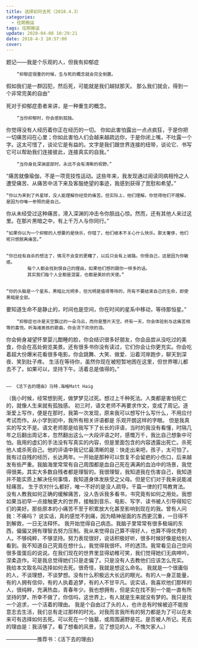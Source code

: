 ```yaml
---
title: 选择如何去死（2018.4.3）
categories:
  - 往期搬运
tags: 往期搬运
update: 2020-04-08 10:29:21
date: 2018-4-3 10:57:00
cover:
---
```


题记——我是个乐观的人，但我有抑郁症

        “抑郁症很重的时候，生与死的概念就会完全倒置。
假如我们是一群囚犯，然后死，可能就是我们越狱那天。
那么我们就会，得到一个非常完美的自由”

死对于抑郁症患者来讲，是一种重生的概念。

        “当你抑郁时，你会感到孤独。
你觉得没有人经历着你正在经历的一切。
     你如此害怕露出一点点疯狂，于是你把一切痛苦闷在心里；你如此害怕人们会越来越疏远你，于是你闭上嘴，不吐露一个字。这太可惜了，谈论它是有益的。文字是我们跟世界连接的纽带，谈论它、书写它可以帮助我们连接彼此，连接真实的自我。” 


        “当你身处深渊底部时，永远不会有清晰的视野。”
“痛苦就像瑜伽，不是一项竞技性运动。这些年来，我发现通过阅读同病相怜之人遭受痛苦、从痛苦中活下来及客服绝望的事迹，我感到获得了宽慰和希望。”


    “你以为来到了外星球，没人能理解你经受的痛苦。但实际上，他们理解。你觉得他们不理解，是因为你唯一参照的是自己。
你从未经受过这种痛苦，滑入深渊的冲击令你胆战心惊。然而，还有其他人来过这里。在那片黑暗之中，有上千万人与你同行。”


    “如果你以为一个抑郁的人想要的是快乐，你错了。他们根本不关心什么快乐。那太奢侈，他们呢只想脱离痛苦。”


    “你已经有自杀的想法了，情况不会变的更糟了，以后只会有上坡路。你恨自己，这是因为你敏感。
            每个人都会找到恨自己的理由，如果他们想的跟你一样多的话。
            其实我们每个人全都是混蛋，也都是美妙的天使。”


    “你的头脑是一个星系，黑暗比光明多，但光明是值得等待的，所有不要结束自己的生命，即使黑暗是全部。
要知道生命不是静止的，时间也是空间，你在时间的星系中移动，等待那恒星。”

        “抑郁症也许是天空飘过的一朵乌云，而你是整片天空。终有一天，你会体验到与这痛苦相等的喜悦。听海滩男孩的歌曲，你会流下欢欣的泪。
你会俯身凝望怀里婴儿酣睡的脸，你会结识很多好朋友，你会品尝从没吃过的美食，你会在高处俯览美景。还有很多书你没有读过，它们你会让你更充实。你会吃着超大份爆米花看很多电影。你会跳舞、大笑、做爱、沿着河岸跑步，聊天到深夜、笑到肚子疼。
    生活在等待你，虽然你现在被短暂地困在这里，但世界哪儿都去不了。如果可以，坚持下午。活着总是值得的。”

                                                                                                                                                          —— 《活下去的理由》马特.海格Matt Haig

（我小时候，经常想到死，做梦梦见过死。想过上千种死法。人类都是害怕死亡的，就像人生来就有孤独感。
        初三时，语文老师不再要求作文，变成了周记。逐渐爱上写作，便是在那时，我第一次发现，原来我可以想写什么写什么，不用应付考试而作。从小学到初中，我所有相关评语都是 乐观开朗这样的字眼。 但是我真实的写文不是。语文老师那是给我写下了长长的评语，当时的我没有看懂，时隔几年之后翻出周记本，忽然翻出这么一大段评语之时，感慨万千，我比自己想象中可怕。我用的虚幻的手法没有写真实的内容，但是里面包含的内容透露出死亡。杀死他人或杀死自己。他的评语中我记忆最清晰的是：快走出来吧，孩子，太可怕了。
        我有过自残的经历，长达两年。一开始是那种可以恢复不会留疤的小伤口，后来越发有些严重。我脑海里常常有自己周围都是血自己死在满满的血泊中的场景，我觉得很美。其实大多数自残者都是理智的。我很理智，我知道我在伤害自己，我知道并不能实质上解决任何事情，我知道身体发肤受之父母。但是它们对于我来说能减轻痛苦。
        生于农村什么都好，唯一不好的是没人疏导。千篇一律的打骂教育法。没有人教我如何正确的缓解痛苦，没人告诉我多看书，书究竟有如何之用处。我想如果当初早一点接触更大的世界，接触到音乐、电影、写字、读书被人引导得知它们的美好。那些原本的小痛苦不至于积累放大化甚至影响到现在的我。曾有人问我：不痛吗？   说实话，真的感觉不到痛，因为精神层面的东西更沉重，一日得不到解救，一日无法释怀。
        我开始觉得自己病态。我脑子里常常有很多极端的东西，偏偏又拥有理智去努力压制。我从来觉得自己算不得好人，也算不得优秀的人。不够纯粹，不够坚持。努力表现很好，说话积极好听，很多时候好像是给别人看到。我不知道自己究竟在想什么，我觉得我很坏。坏的透顶。我常看见自己空间很多蛋蛋后的说说。在我们现在的世界里显得幼稚可笑，我们觉得她们无病呻吟，涅柔造作。可是我总觉得她们只是走偏了。只是没有人去教他们应该怎么充实。
        我给本文取名叫选择如何去死。很奇怪，我就是想这么命名。
        我就是一个很庸俗的人，不谈理想，不谈梦想。没有什么积极远大长远的眼光。有的人一身正能量，有的人拥有信仰，有的人执着追梦，有的人不甘平凡。说实话，我喜欢他们那样的人，很纯粹，充满热血，青春年少。我也想拥有，但是实在找不到一个能一直有所坚持的梦。所幸不做了，你信吗，这世界上，有人就是生来就没有梦的。我只是找一个追求，一个活着的理由。
        我是个自由过了头的人，也许总有时候被迫不能按意志去生活，我们总有走过那样的时光。对我而言我所有的努力都是为了可以在未来可有选择如何去死。可以死在一个独墓，或周围遍野是花。是否被人所记。死去的理由是：我活够了。看了想看的风景，见了想见的人，不愧欠家人。）

——————推荐书：《活下去的理由》